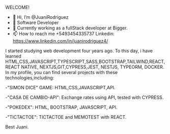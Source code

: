 WELCOME!

- 👋 Hi, I’m @JuaniRodriguez
- 👀 Software Developer
- 🌱 Currently working as a fullStack developer at Bigger.
- 📫 How to reach me +5493454335737 Linkedin: https://www.linkedin.com/in/juanirodriguez4/

I started studying web development four years ago. To this day, i have learned HTML,CSS,JAVASCRIPT,TYPESCRIPT,SASS,BOOTSTRAP,TAILWIND,REACT,REACT NATIVE, NEXTJS,GIT,CYPRESS,JEST, NESTJS, TYPEORM, DOCKER.
In my profile, you can find several projects with these technologies,including:

-"SIMON DICE" GAME: HTML,CSS,JAVASCRIPT,API. 

-"CASA DE CAMBIO-API": Exchange rates using API, tested with CYPRESS.

-"POKEDEX": HTML, BOOTSTRAP, JAVASCRIPT, API.

-"TICTACTOE": TICTACTOE and MEMOTEST with REACT.


Best
Juani.
